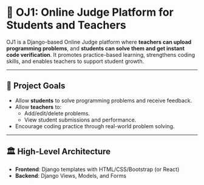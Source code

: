 # 🧠 OJ1: Online Judge Platform for Students and Teachers

OJ1 is a Django-based Online Judge platform where **teachers can upload programming problems**, and **students can solve them and get instant code verification**. It promotes practice-based learning, strengthens coding skills, and enables teachers to support student growth.

---

## 📌 Project Goals

- Allow **students** to solve programming problems and receive feedback.
- Allow **teachers** to:
  - Add/edit/delete problems.
  - View student submissions and performance.
- Encourage coding practice through real-world problem solving.

---

## 🏛️ High-Level Architecture


- **Frontend**: Django templates with HTML/CSS/Bootstrap (or React)
- **Backend**: Django Views, Models, and Forms

